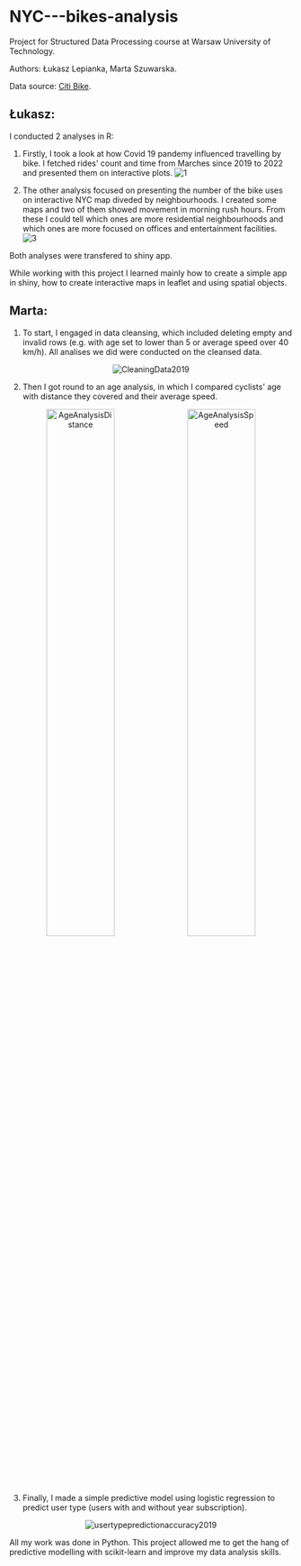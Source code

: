 # NYC---bikes-analysis

Project for Structured Data Processing course at Warsaw University of Technology.

Authors: Łukasz Lepianka, Marta Szuwarska.

Data source: [Citi Bike](https://citibikenyc.com/system-data).

## Łukasz:

I conducted 2 analyses in R:
1. Firstly, I took a look at
how Covid 19 pandemy influenced
travelling by bike. I fetched rides' count and time
from Marches since 2019 to 2022 and presented
them on interactive plots.
![1](https://user-images.githubusercontent.com/76851989/221318659-59a43ba2-c530-4627-b1e7-ec5ccebb3db7.png)


2. The other analysis focused on presenting the
number of the bike uses on interactive NYC map
diveded by neighbourhoods.
I created some maps and two of them showed movement
in morning rush hours. From these I could tell which
ones are more residential neighbourhoods and which
ones are more focused on offices and entertainment facilities.
![3](https://user-images.githubusercontent.com/76851989/221318698-39c5890b-71d5-4d2b-8edb-b05ae5aeefba.png)

Both analyses were transfered to shiny app.

While working with this project I learned mainly how to create a
simple app in shiny, how to create interactive maps in leaflet
and using spatial objects.

## Marta:

1. To start, I engaged in data cleansing, which included deleting empty and invalid rows (e.g. with age set to lower than 5 or average speed over 40 km/h). All analises we did were conducted on the cleansed data.

<p align="center">
<img alt= "CleaningData2019" src="https://user-images.githubusercontent.com/100805060/221985102-f014ce46-b56d-4125-aa77-813c7be07678.png">
</p>

2. Then I got round to an age analysis, in which I compared cyclists' age with distance they covered and their average speed.
<p align="center">
<img src="https://user-images.githubusercontent.com/100805060/221985378-3602909d-4377-454b-93e9-8bcc481531e4.png" alt="AgeAnalysisDistance" width=49%> <img src="https://user-images.githubusercontent.com/100805060/221990840-5ef6a2b5-edc5-4bbb-9f57-962aa87b185a.png" alt="AgeAnalysisSpeed" width=49%>
</p>
  
3. Finally, I made a simple predictive model using logistic regression to predict user type (users with and without year subscription). 

<p align="center">
<img alt= "usertypepredictionaccuracy2019" src="https://user-images.githubusercontent.com/100805060/221986629-d0bb842b-444e-4b38-9d8f-f394ea5a9cfb.png">
</p>

All my work was done in Python. This project allowed me to get the hang of predictive modelling with scikit-learn and improve my data analysis skills.
